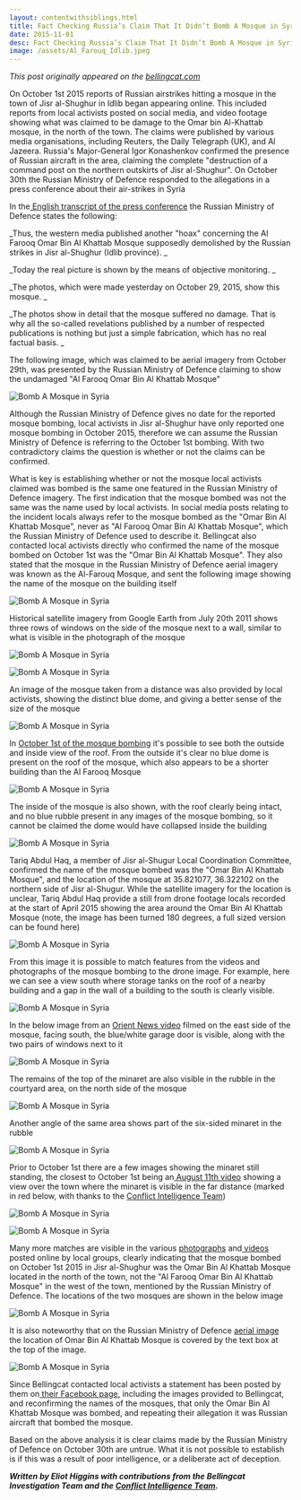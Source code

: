 ```yaml
---
layout: contentwithsiblings.html
title: Fact Checking Russia’s Claim That It Didn’t Bomb A Mosque in Syria
date: 2015-11-01
desc: Fact Checking Russia’s Claim That It Didn’t Bomb A Mosque in Syria
image: /assets/Al_Farouq_Idlib.jpeg
---
```


_This post originally appeared on the [bellingcat.com][1]_

On October 1st 2015 reports of Russian airstrikes hitting a mosque in the town of Jisr al-Shughur in Idlib began appearing online. This included reports from local activists posted on social media, and video footage showing what was claimed to be damage to the Omar bin Al-Khattab mosque, in the north of the town. The claims were published by various media organisations, including Reuters, the Daily Telegraph (UK), and Al Jazeera. Russia's Major-General Igor Konashenkov confirmed the presence of Russian aircraft in the area, claiming the complete "destruction of a command post on the northern outskirts of Jisr al-Shughur". On October 30th the Russian Ministry of Defence responded to the allegations in a press conference about their air-strikes in Syria

In the[ English transcript of the press conference][2] the Russian Ministry of Defence states the following:

_Thus, the western media published another "hoax" concerning the Al Farooq Omar Bin Al Khattab Mosque supposedly demolished by the Russian strikes in Jisr al-Shughur (Idlib province). _

_Today the real picture is shown by the means of objective monitoring. _

_The photos, which were made yesterday on October 29, 2015, show this mosque. _

_The photos show in detail that the mosque suffered no damage. That is why all the so-called revelations published by a number of respected publications is nothing but just a simple fabrication, which has no real factual basis. _

The following image, which was claimed to be aerial imagery from October 29th, was presented by the Russian Ministry of Defence claiming to show the undamaged "Al Farooq Omar Bin Al Khattab Mosque"

![Bomb A Mosque in Syria][3]

Although the Russian Ministry of Defence gives no date for the reported mosque bombing, local activists in Jisr al-Shughur have only reported one mosque bombing in October 2015, therefore we can assume the Russian Ministry of Defence is referring to the October 1st bombing. With two contradictory claims the question is whether or not the claims can be confirmed.

What is key is establishing whether or not the mosque local activists claimed was bombed is the same one featured in the Russian Ministry of Defence imagery. The first indication that the mosque bombed was not the same was the name used by local activists. In social media posts relating to the incident locals always refer to the mosque bombed as the "Omar Bin Al Khattab Mosque", never as "Al Farooq Omar Bin Al Khattab Mosque", which the Russian Ministry of Defence used to describe it. Bellingcat also contacted local activists directly who confirmed the name of the mosque bombed on October 1st was the "Omar Bin Al Khattab Mosque". They also stated that the mosque in the Russian Ministry of Defence aerial imagery was known as the Al-Farouq Mosque, and sent the following image showing the name of the mosque on the building itself

![Bomb A Mosque in Syria][4]

Historical satellite imagery from Google Earth from July 20th 2011 shows three rows of windows on the side of the mosque next to a wall, similar to what is visible in the photograph of the mosque

![Bomb A Mosque in Syria][5]



![Bomb A Mosque in Syria][6]

An image of the mosque taken from a distance was also provided by local activists, showing the distinct blue dome, and giving a better sense of the size of the mosque

![Bomb A Mosque in Syria][7]

In [October 1st of the mosque bombing][8] it's possible to see both the outside and inside view of the roof. From the outside it's clear no blue dome is present on the roof of the mosque, which also appears to be a shorter building than the Al Farooq Mosque



![Bomb A Mosque in Syria][9]

The inside of the mosque is also shown, with the roof clearly being intact, and no blue rubble present in any images of the mosque bombing, so it cannot be claimed the dome would have collapsed inside the building

![Bomb A Mosque in Syria][10]

Tariq Abdul Haq, a member of Jisr al-Shugur Local Coordination Committee, confirmed the name of the mosque bombed was the "Omar Bin Al Khattab Mosque", and the location of the mosque at 35.821077, 36.322102 on the northern side of Jisr al-Shugur. While the satellite imagery for the location is unclear, Tariq Abdul Haq provide a still from drone footage locals recorded at the start of April 2015 showing the area around the Omar Bin Al Khattab Mosque (note, the image has been turned 180 degrees, a full sized version can be found here)

![Bomb A Mosque in Syria][11]

From this image it is possible to match features from the videos and photographs of the mosque bombing to the drone image. For example, here we can see a view south where storage tanks on the roof of a nearby building and a gap in the wall of a building to the south is clearly visible.



![Bomb A Mosque in Syria][12]

In the below image from an [ Orient News video][13] filmed on the east side of the mosque, facing south, the blue/white garage door is visible, along with the two pairs of windows next to it



![Bomb A Mosque in Syria][14]

The remains of the top of the minaret are also visible in the rubble in the courtyard area, on the north side of the mosque

![Bomb A Mosque in Syria][15]

Another angle of the same area shows part of the six-sided minaret in the rubble

![Bomb A Mosque in Syria][16]

Prior to October 1st there are a few images showing the minaret still standing, the closest to October 1st being an[ August 11th video][17] showing a view over the town where the minaret is visible in the far distance (marked in red below, with thanks to the [Conflict Intelligence Team][18])

![Bomb A Mosque in Syria][19]

![Bomb A Mosque in Syria][20]

Many more matches are visible in the various [photographs][21] and[ videos][22] posted online by local groups, clearly indicating that the mosque bombed on October 1st 2015 in Jisr al-Shughur was the Omar Bin Al Khattab Mosque located in the north of the town, not the "Al Farooq Omar Bin Al Khattab Mosque" in the west of the town, mentioned by the Russian Ministry of Defence. The locations of the two mosques are shown in the below image

![Bomb A Mosque in Syria][23]

It is also noteworthy that on the Russian Ministry of Defence [aerial image][24] the location of Omar Bin Al Khattab Mosque is covered by the text box at the top of the image.

![Bomb A Mosque in Syria][25]



Since Bellingcat contacted local activists a statement has been posted by them on[ their Facebook page][26][,][26] including the images provided to Bellingcat, and reconfirming the names of the mosques, that only the Omar Bin Al Khattab Mosque was bombed, and repeating their allegation it was Russian aircraft that bombed the mosque.

Based on the above analysis it is clear claims made by the Russian Ministry of Defence on October 30th are untrue. What it is not possible to establish is if this was a result of poor intelligence, or a deliberate act of deception.

_**Written by Eliot Higgins with contributions from the Bellingcat Investigation Team and the [Conflict Intelligence Team][18].**_

[1]: https://www.bellingcat.com/
[2]: https://www.facebook.com/permalink.php?story_fbid=1674425756133507&id=1492252324350852
[3]: /assets/1_MOD.jpg
[4]: /assets/Al_Farouq_Idlib.jpeg
[5]: /assets/Farouq_Sattelite.jpg
[6]: /assets/Al_Farouq_3.png
[7]: /assets/Al-FarouqMosque-4.png
[8]: https://www.youtube.com/watch?v=WJZzxDTCtaQ&index=3&list=PLPC0Udeof3T5HMvmHc8EbKK4gwXzJqp94
[9]: /assets/Omar-roof-outside.jpg
[10]: /assets/Omar-roof-inside.jpg
[11]: /assets/drone_image_Omar.jpg
[12]: /assets/Matches-1.jpg
[13]: https://www.youtube.com/watch?v=BnHnv7O3SHw&feature=youtu.be&list=PLPC0Udeof3T5HMvmHc8EbKK4gwXzJqp94&t=109
[14]: /assets/Mosque-East-Side.jpg
[15]: /assets/minaret-1.jpg
[16]: /assets/minaret-2.jpg
[17]: https://www.youtube.com/watch?v=tGx0RJSwu3c
[18]: https://twitter.com/CITeam_en
[19]: /assets/August-video-ss.jpg
[20]: /assets/x687Gi1d.jpg
[21]: https://www.facebook.com/jisralshughour9/photos_stream
[22]: https://www.youtube.com/watch?v=MnCaTJITERI&index=1&list=PLPC0Udeof3T5HMvmHc8EbKK4gwXzJqp94
[23]: /assets/both_mosques_location.jpg
[24]: http://eng.mil.ru/images/2015-10-29_mosque-EN.jpg
[25]: /assets/Comparison(1).jpg
[26]: https://www.facebook.com/jisralshughour9/?fref=photo
